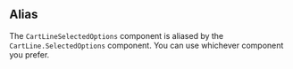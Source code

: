 ## Alias

The `CartLineSelectedOptions` component is aliased by the `CartLine.SelectedOptions` component. You can use whichever component you prefer.
